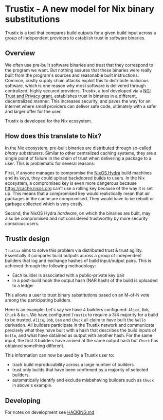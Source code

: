 # Trustix - A new model for Nix binary substitutions

Trustix is a tool that compares build outputs for a given build input across a group of independent providers to establish trust in software binaries.

## Overview

We often use pre-built software binaries and trust that they correspond to the program we want.
But nothing assures that these binaries were really built from the program's sources and reasonable built instructions.
Common, costly supply chain attacks exploit this to distribute malicious software, which is one reason why most software is delivered through centralized, highly secured providers.
Trustix, a tool developed via a [NGI Trust and Privacy grant](https://nlnet.nl/project/Trustix/), establishes trust in binaries in a different, decentralized manner.
This increases security, and paves the way for an internet where small providers can deliver safe code, ultimately with a safer and larger offer for the user.

Trustix is developed for the Nix ecosystem.

## How does this translate to Nix?

In the Nix ecosystem, pre-built binaries are distributed through so-called _binary substituters_.
Similar to other centralized caching systems, they are a single point of failure in the chain of trust when delivering a package to a user.
This is problematic for several reasons:

First, if anyone manages to compromise the [NixOS Hydra](https://hydra.nixos.org/) build machines and its keys, they could upload backdoored builds to users.
In the Nix ecosystem, a compromised key is even more dangerous because https://cache.nixos.org can't use a rolling key because of the way it is set up.
This means that a compromised key would realistically mean that _all_ packages in the cache are compromised.
  They would have to be rebuilt or garbage collected which is very costly.

Second, the NixOS Hydra _hardware_, on which the binaries are built, may also be compromised and not considered trustworthy by more security conscious users.

## Trustix design

`Trustix` aims to solve this problem via distributed trust & trust agility.
Essentially it compares build outputs across a group of independent builders
that log and exchange hashes of build input/output pairs.
This is achieved through the following methodology:

-   Each builder is associated with a public-private key pair
-   In a post-build hook the output hash (NAR hash) of the build is uploaded to a ledger

This allows a user to trust binary substitutions based on an M-of-N vote among the participating builders.

Here is an example:
Let's say we have 4 builders configured: `Alice`, `Bob`, `Chuck` & `Dan`.
We have configured `Trustix` to require a 3/4 majority for a build to be trusted.
`Alice`, `Bob`, `Dan` and `Chuck` all claim to have built the `hello` derivation.
All builders participate in the Trustix network and communicate precisely
what they have built with a hash that describes the build inputs of `hello`, and
what have obtained as output with another hash.
For the same input, the first 3 builders have arrived at the same output hash but `Chuck` has
obtained something different.

This information can now be used by a Trustix user to:

-   track build reproducability across a large number of builders.
-   trust only builds that have been confirmed by a majority of selected
    builders.
-   automatically identify and exclude misbehaving builders such as `Chuck` in
    above's example.

## Developing

For notes on development see [HACKING.md](./HACKING.md)
